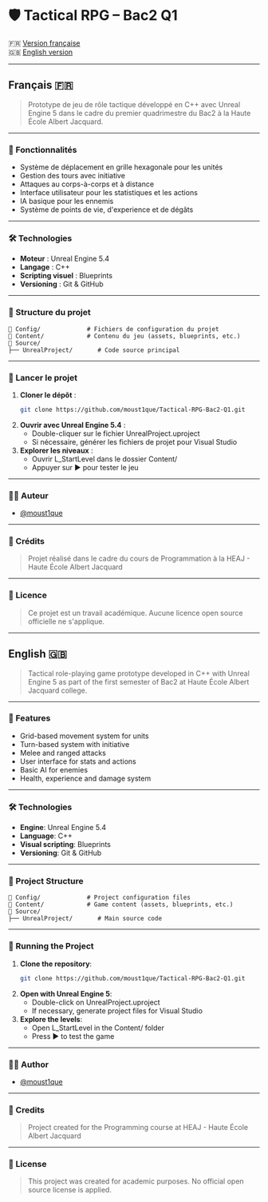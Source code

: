 # 🛡️ Tactical RPG – Bac2 Q1

🇫🇷 [Version française](#français-)  
🇬🇧 [English version](#english-)

---

## Français 🇫🇷

> Prototype de jeu de rôle tactique développé en C++ avec Unreal Engine 5 dans le cadre du premier quadrimestre du Bac2 à la Haute École Albert Jacquard.

---

### 🧩 Fonctionnalités

- Système de déplacement en grille hexagonale pour les unités
- Gestion des tours avec initiative
- Attaques au corps-à-corps et à distance
- Interface utilisateur pour les statistiques et les actions
- IA basique pour les ennemis
- Système de points de vie, d'experience et de dégâts

---

### 🛠️ Technologies

- **Moteur** : Unreal Engine 5.4
- **Langage** : C++
- **Scripting visuel** : Blueprints
- **Versioning** : Git & GitHub

---

### 📁 Structure du projet

```plaintext
📁 Config/             # Fichiers de configuration du projet
📁 Content/            # Contenu du jeu (assets, blueprints, etc.)
📁 Source/
├── UnrealProject/       # Code source principal
```

---

### 🚀 Lancer le projet

1. **Cloner le dépôt** :
   ```bash
   git clone https://github.com/moust1que/Tactical-RPG-Bac2-Q1.git
   ```
2. **Ouvrir avec Unreal Engine 5.4** :
   - Double-cliquer sur le fichier UnrealProject.uproject
   - Si nécessaire, générer les fichiers de projet pour Visual Studio
3. **Explorer les niveaux** :
   - Ouvrir L_StartLevel dans le dossier Content/
   - Appuyer sur ▶️ pour tester le jeu

---

### 👨‍💻 Auteur

- [@moust1que](https://github.com/moust1que)

---

### 🏫 Crédits

> Projet réalisé dans le cadre du cours de Programmation à la HEAJ - Haute École Albert Jacquard

---

### 📄 Licence

> Ce projet est un travail académique. Aucune licence open source officielle ne s'applique.

---

## English 🇬🇧

> Tactical role-playing game prototype developed in C++ with Unreal Engine 5 as part of the first semester of Bac2 at Haute École Albert Jacquard college.

---

### 🧩 Features

- Grid-based movement system for units
- Turn-based system with initiative
- Melee and ranged attacks
- User interface for stats and actions
- Basic AI for enemies
- Health, experience and damage system

---

### 🛠️ Technologies

- **Engine**: Unreal Engine 5.4
- **Language**: C++
- **Visual scripting**: Blueprints
- **Versioning**: Git & GitHub

---

### 📁 Project Structure

```plaintext
📁 Config/             # Project configuration files
📁 Content/            # Game content (assets, blueprints, etc.)
📁 Source/
├── UnrealProject/       # Main source code
```

---

### 🚀 Running the Project

1. **Clone the repository**:
   ```bash
   git clone https://github.com/moust1que/Tactical-RPG-Bac2-Q1.git
   ```
2. **Open with Unreal Engine 5**:
   - Double-click on UnrealProject.uproject
   - If necessary, generate project files for Visual Studio
3. **Explore the levels**:
   - Open L_StartLevel in the Content/ folder
   - Press ▶️ to test the game

---

### 👨‍💻 Author

- [@moust1que](https://github.com/moust1que)

---

### 🏫 Credits

> Project created for the Programming course at HEAJ - Haute École Albert Jacquard

---

### 📄 License

> This project was created for academic purposes. No official open source license is applied.
